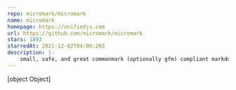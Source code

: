 ```yaml
---
repo: micromark/micromark
name: micromark
homepage: https://unifiedjs.com
url: https://github.com/micromark/micromark
stars: 1893
starredAt: 2021-12-02T04:06:20Z
description: |-
    small, safe, and great commonmark (optionally gfm) compliant markdown parser
---
```


[object Object]
